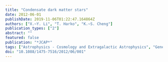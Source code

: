 ```yaml
---
title: "Condensate dark matter stars"
date: 2012-06-01
publishDate: 2019-11-06T01:22:47.164864Z
authors: ["X.~Y. Li", "T. Harko", "K.~S. Cheng"]
publication_types: ["2"]
abstract: ""
featured: false
publication: "*JCAP*"
tags: ["Astrophysics - Cosmology and Extragalactic Astrophysics", "General Relativity and Quantum Cosmology"]
doi: "10.1088/1475-7516/2012/06/001"
---
```


